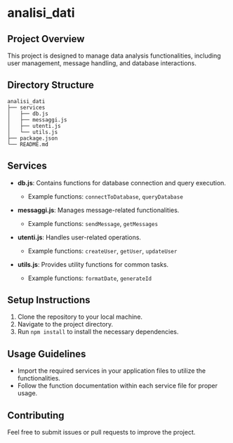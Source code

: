 # analisi_dati

## Project Overview
This project is designed to manage data analysis functionalities, including user management, message handling, and database interactions.

## Directory Structure
```
analisi_dati
├── services
│   ├── db.js
│   ├── messaggi.js
│   ├── utenti.js
│   └── utils.js
├── package.json
└── README.md
```

## Services
- **db.js**: Contains functions for database connection and query execution.
  - Example functions: `connectToDatabase`, `queryDatabase`

- **messaggi.js**: Manages message-related functionalities.
  - Example functions: `sendMessage`, `getMessages`

- **utenti.js**: Handles user-related operations.
  - Example functions: `createUser`, `getUser`, `updateUser`

- **utils.js**: Provides utility functions for common tasks.
  - Example functions: `formatDate`, `generateId`

## Setup Instructions
1. Clone the repository to your local machine.
2. Navigate to the project directory.
3. Run `npm install` to install the necessary dependencies.

## Usage Guidelines
- Import the required services in your application files to utilize the functionalities.
- Follow the function documentation within each service file for proper usage.

## Contributing
Feel free to submit issues or pull requests to improve the project.